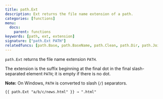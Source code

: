 ```yaml
---
title: path.Ext
description: Ext returns the file name extension of a path.
categories: [functions]
menu:
  docs:
    parent: functions
keywords: [path, ext, extension]
signature: ["path.Ext PATH"]
relatedfuncs: [path.Base, path.BaseName, path.Clean, path.Dir, path.Join, path.Split]
---
```


`path.Ext` returns the file name extension `PATH`.

The extension is the suffix beginning at the final dot in the final slash-separated element `PATH`;
it is empty if there is no dot.

**Note:** On Windows, `PATH` is converted to slash (`/`) separators.

```go-html-template
{{ path.Ext "a/b/c/news.html" }} → ".html"
```
